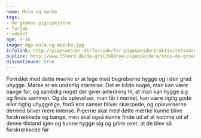 ```yaml
---
name: Mulm og mørke
tags:
- De grønne pigespejdere
- forløb
- udgået
age: 9-16
image: dgp-mulm-og-moerke.jpg
infolink: http://pigespejder.dk/forside/for-pigespejdere/aktivitetsmateriale/udfordringsmaerker-for-spejdere-seniorspejdere/vovehalsen/mulm-og-moerke/
buylink: http://www.55nord.dk/de-gr%C3%B8nne-pigespejdere/shop-de-groenne-pigespejdere/maerker-2/mulm-og-moerke-de-groenne-pigespejdere
discontinued: true
---
```

Formålet med dette mærke er at lege med begreberne hygge og i den grad uhygge. Mørke er en
underlig størrelse. Det er både noget, man kan være bange for, og samtidig noget der giver anledning
til, at man kan hygge sig og finde sammen. Og de oplevelser, man får i mørket, kan være rigtig
gode eller rigtig uhyggelige, fordi ens sanser bliver skærpede, og oplevelserne dermed bliver mere
intense. Pigerne skal med dette mærke kunne blive forskrækkede og bange, men skal også kunne
finde ud af at komme ud af denne tilstand igen og kunne hygge sig og grine over, at de blev så
forskrækkede før
